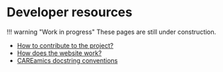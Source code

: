 # Developer resources


!!! warning "Work in progress"
    These pages are still under construction.


- [How to contribute to the project?](contribute.md)
- [How does the website work?](website.md)
- [CAREamics docstring conventions](docstring.md)